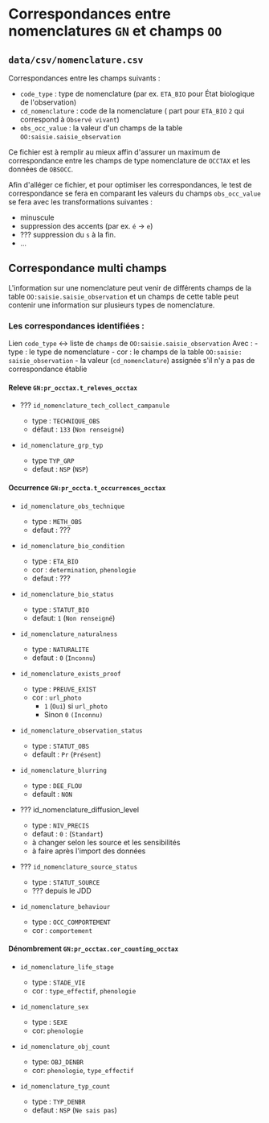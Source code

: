 # Correspondances entre nomenclatures `GN` et champs `OO`

## `data/csv/nomenclature.csv`

Correspondances entre les champs suivants :
   - `code_type` : type de nomenclature (par ex. `ETA_BIO` pour État biologique de l'observation)
   - `cd_nomenclature` : code de la nomenclature  ( part pour `ETA_BIO` `2` qui correspond à `Observé vivant`)
   - `obs_occ_value` : la valeur d'un champs de la table `OO:saisie.saisie_observation` 

Ce fichier est à remplir au mieux affin d'assurer un maximum de correspondance entre les champs de type nomenclature de `OCCTAX` et les données de `OBSOCC`.

Afin d'alléger ce fichier, et pour optimiser les correspondances, le test de correspondance se fera en comparant les valeurs du champs `obs_occ_value` se fera avec les transformations suivantes : 
- minuscule
- suppression des accents (par ex. `é`  -> `e`)
- ??? suppression du `s` à la fin.
- ...

## Correspondance multi champs

L'information sur une nomenclature peut venir de différents champs de la table `OO:saisie.saisie_observation` et un champs de
cette table peut contenir une information sur plusieurs types de nomenclature.

### Les correspondances identifiées : 
 
 Lien `code_type` <-> liste de `champs` de `OO:saisie.saisie_observation`
  Avec : 
    - type : le type de nomenclature
    - cor : le champs de la table `OO:saisie: saisie_observation`
    - la valeur (`cd_nomenclature`) assignée s'il n'y a pas de correspondance établie

#### Releve `GN:pr_occtax.t_releves_occtax`

- ??? `id_nomenclature_tech_collect_campanule`
  - type : `TECHNIQUE_OBS`
  - défaut : `133` (`Non renseigné`)

- `id_nomenclature_grp_typ`
  - type `TYP_GRP` 
  - defaut : `NSP` (`NSP`)


#### Occurrence `GN:pr_occta.t_occurrences_occtax`

  - `id_nomenclature_obs_technique`
    - type : `METH_OBS`
    - defaut : ???

  - `id_nomenclature_bio_condition`
    - type : `ETA_BIO`
    - cor : `determination`, `phenologie`
    - defaut : ???
  
  - `id_nomenclature_bio_status`
    - type : `STATUT_BIO`
    - defaut: `1` (`Non renseigné`)  

  - `id_nomenclature_naturalness`
    - type : `NATURALITE`
    - defaut : `0` (`Inconnu`)

  - `id_nomenclature_exists_proof`
    - type : `PREUVE_EXIST`
    - cor : `url_photo`
      - `1` (`Oui`) si `url_photo`
      - Sinon `0` `(Inconnu)`

  - `id_nomenclature_observation_status`
    - type : `STATUT_OBS`
    - default : `Pr` (`Présent`)

  - `id_nomenclature_blurring`
    - type : `DEE_FLOU`
    - default : `NON`

  - ??? id_nomenclature_diffusion_level
    - type : `NIV_PRECIS`
    - defaut : `0` : (`Standart`)
    - à changer selon les source et les sensibilités
    - à faire après l'import des données

  - ??? `id_nomenclature_source_status`
    - type : `STATUT_SOURCE`
    - ??? depuis le JDD

  - `id_nomenclature_behaviour`
    - type : `OCC_COMPORTEMENT`
    - cor : `comportement`
  
#### Dénombrement `GN:pr_occtax.cor_counting_occtax`
  
  - `id_nomenclature_life_stage`
    - type : `STADE_VIE`
    - cor : `type_effectif`, `phenologie`

  - `id_nomenclature_sex`
    - type : `SEXE`
    - cor: `phenologie`

  - `id_nomenclature_obj_count`
    - type: `OBJ_DENBR`
    - cor: `phenologie`, `type_effectif`

  - `id_nomenclature_typ_count`
    - type : `TYP_DENBR`
    - defaut : `NSP` (`Ne sais pas`)
